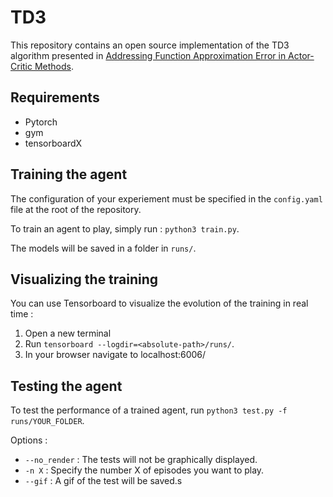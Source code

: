 # TD3

This repository contains an open source implementation of the TD3 algorithm presented in [Addressing Function Approximation Error in Actor-Critic Methods](https://arxiv.org/pdf/1802.09477.pdf).

## Requirements
* Pytorch
* gym
* tensorboardX

## Training the agent

The configuration of your experiement must be specified in the ```config.yaml``` file at the root of the repository.

To train an agent to play, simply run : ```python3 train.py```.

The models will be saved in a folder in ```runs/```.

## Visualizing the training

You can use Tensorboard to visualize the evolution of the training in real time :

1. Open a new terminal
2. Run ```tensorboard --logdir=<absolute-path>/runs/```.
3. In your browser navigate to localhost:6006/

## Testing the agent

To test the performance of a trained agent, run ```python3 test.py -f runs/YOUR_FOLDER```.

Options :
* ```--no_render``` : The tests will not be graphically displayed.
* ```-n X``` : Specify the number X of episodes you want to play.
* ```--gif``` : A gif of the test will be saved.s